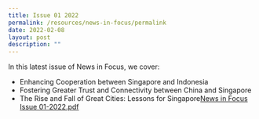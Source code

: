 ```yaml
---
title: Issue 01 2022
permalink: /resources/news-in-focus/permalink
date: 2022-02-08
layout: post
description: ""
---
```

In this latest issue of News in Focus, we cover:
* Enhancing Cooperation between Singapore and Indonesia
* Fostering Greater Trust and Connectivity between China and Singapore
* The Rise and Fall of Great Cities: Lessons for Singapore[News in Focus Issue 01-2022.pdf](/files/news-in-focus/News%20in%20Focus%2001-2022.pdf)
